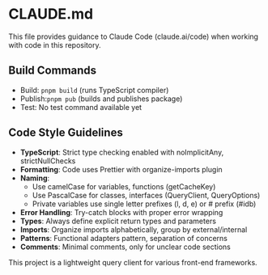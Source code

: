 # CLAUDE.md

This file provides guidance to Claude Code (claude.ai/code) when working with code in this repository.

## Build Commands

- Build: `pnpm build` (runs TypeScript compiler)
- Publish:`pnpm pub` (builds and publishes package)
- Test: No test command available yet

## Code Style Guidelines

- **TypeScript**: Strict type checking enabled with noImplicitAny, strictNullChecks
- **Formatting**: Code uses Prettier with organize-imports plugin
- **Naming**:
    - Use camelCase for variables, functions (getCacheKey)
    - Use PascalCase for classes, interfaces (QueryClient, QueryOptions)
    - Private variables use single letter prefixes (l, d, e) or # prefix (#idb)
- **Error Handling**: Try-catch blocks with proper error wrapping
- **Types**: Always define explicit return types and parameters
- **Imports**: Organize imports alphabetically, group by external/internal
- **Patterns**: Functional adapters pattern, separation of concerns
- **Comments**: Minimal comments, only for unclear code sections

This project is a lightweight query client for various front-end frameworks.
